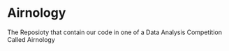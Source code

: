 # Airnology
The Reposioty that contain our code in one of a Data Analysis Competition Called Airnology
